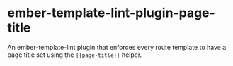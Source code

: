 # ember-template-lint-plugin-page-title
An ember-template-lint plugin that enforces every route template to have a page title set using the `{{page-title}}` helper.
